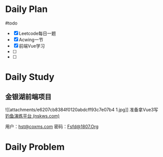 # Daily Plan
#todo
- [x] Leetcode每日一题
- [x] Acwing一节
- [x] 前端Vue学习
- [ ] 
- [ ] 
# Daily Study
## 金银湖前端项目
![[attachments/e6207cb8384f0120abdcff93c7e07b4 1.jpg]]
准备拿Vue3写
[钓鱼演练平台 (nskws.com)](https://adminx.nskws.com/__xindex.html#/clibrary)

用户：hst@coxms.com
密码：Fsfd@1807.Org
# Daily Problem